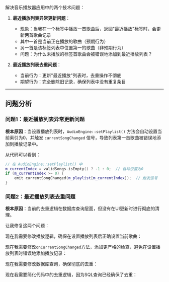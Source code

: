 解决音乐播放器应用中的两个技术问题：

1. **最近播放列表异常更新问题**：
   - 现象：当我在一个标签中播放一首歌曲后，返回"最近播放"标签时，会更新两首歌曲记录
   - 其中一首是当前正在播放的歌曲（预期行为）
   - 另一首是该标签列表中位置第一的歌曲（非预期行为）
   - 问题：为什么未播放的标签首歌曲会被错误地添加到最近播放列表？

2. **最近播放列表去重问题**：
   - 当前行为：更新"最近播放"列表时，去重操作不彻底
   - 期望行为：完全删除旧记录，确保列表中没有重复条目

---------------------------------

## 问题分析

### 问题1：最近播放列表异常更新问题

**根本原因**：当设置播放列表时，`AudioEngine::setPlaylist()` 方法会自动设置当前索引为0，并触发 `currentSongChanged` 信号，导致列表第一首歌曲被错误地添加到播放记录中。

从代码可以看到：
```cpp
// 在 AudioEngine::setPlaylist() 中
m_currentIndex = validSongs.isEmpty() ? -1 : 0;  // 自动设置为0
if (m_currentIndex >= 0) {
    emit currentSongChanged(m_playlist[m_currentIndex]);  // 触发信号
}
```

### 问题2：最近播放列表去重问题

**根本原因**：当前的去重逻辑在数据库查询层面，但没有在UI更新时进行彻底的清理。

让我修复这两个问题：

现在我需要修改播放逻辑，确保在设置播放列表后正确设置当前歌曲：

现在我需要修改`onCurrentSongChanged`方法，添加更严格的检查，避免在设置播放列表时错误地添加播放记录：

现在我需要修改数据库查询，确保彻底的去重：

现在我需要简化代码中的去重逻辑，因为SQL查询已经确保了去重：
